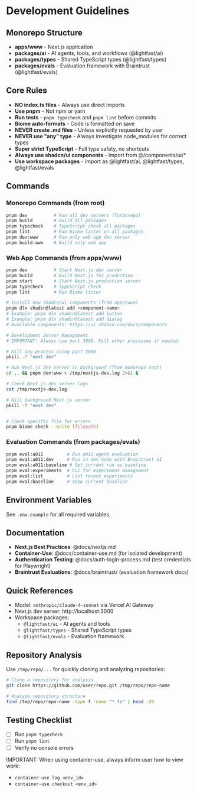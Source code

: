 # Development Guidelines

## Monorepo Structure
- **apps/www** - Next.js application
- **packages/ai** - AI agents, tools, and workflows (@lightfast/ai)
- **packages/types** - Shared TypeScript types (@lightfast/types)
- **packages/evals** - Evaluation framework with Braintrust (@lightfast/evals)

## Core Rules
- **NO index.ts files** - Always use direct imports
- **Use pnpm** - Not npm or yarn
- **Run tests** - `pnpm typecheck` and `pnpm lint` before commits
- **Biome auto-formats** - Code is formatted on save
- **NEVER create .md files** - Unless explicitly requested by user
- **NEVER use "any" type** - Always investigate node_modules for correct types
- **Super strict TypeScript** - Full type safety, no shortcuts
- **Always use shadcn/ui components** - Import from @/components/ui/*
- **Use workspace packages** - Import as @lightfast/ai, @lightfast/types, @lightfast/evals

## Commands

### Monorepo Commands (from root)
```bash
pnpm dev          # Run all dev servers (Turborepo)
pnpm build        # Build all packages
pnpm typecheck    # TypeScript check all packages
pnpm lint         # Run Biome linter on all packages
pnpm dev:www      # Run only web app dev server
pnpm build:www    # Build only web app
```

### Web App Commands (from apps/www)
```bash
pnpm dev          # Start Next.js dev server
pnpm build        # Build Next.js for production
pnpm start        # Start Next.js production server
pnpm typecheck    # TypeScript check
pnpm lint         # Run Biome linter

# Install new shadcn/ui components (from apps/www)
pnpm dlx shadcn@latest add <component-name>
# Example: pnpm dlx shadcn@latest add button
# Example: pnpm dlx shadcn@latest add dialog
# Available components: https://ui.shadcn.com/docs/components

# Development Server Management
# IMPORTANT: Always use port 3000. Kill other processes if needed.

# Kill any process using port 3000
pkill -f "next dev"

# Run Next.js dev server in background (from monorepo root)
cd .. && pnpm dev:www > /tmp/nextjs-dev.log 2>&1 &

# Check Next.js dev server logs
cat /tmp/nextjs-dev.log

# Kill background Next.js server
pkill -f "next dev"


# Check specific file for errors
pnpm biome check --write [filepath]
```

### Evaluation Commands (from packages/evals)
```bash
pnpm eval:a011         # Run a011 agent evaluation
pnpm eval:a011:dev     # Run in dev mode with Braintrust UI
pnpm eval:a011:baseline # Set current run as baseline
pnpm eval:experiments  # CLI for experiment management
pnpm eval:list         # List recent experiments
pnpm eval:baseline     # Show current baseline
```

## Environment Variables
See `.env.example` for all required variables.

## Documentation
- **Next.js Best Practices**: @docs/nextjs.md
- **Container-Use**: @docs/container-use.md (for isolated development)
- **Authentication Testing**: @docs/auth-login-process.md (test credentials for Playwright)
- **Braintrust Evaluations**: @docs/braintrust/ (evaluation framework docs)

## Quick References
- Model: `anthropic/claude-4-sonnet` via Vercel AI Gateway
- Next.js dev server: http://localhost:3000
- Workspace packages:
  - `@lightfast/ai` - AI agents and tools
  - `@lightfast/types` - Shared TypeScript types
  - `@lightfast/evals` - Evaluation framework

## Repository Analysis
Use `/tmp/repo/...` for quickly cloning and analyzing repositories:
```bash
# Clone a repository for analysis
git clone https://github.com/user/repo.git /tmp/repo/repo-name

# Analyze repository structure
find /tmp/repo/repo-name -type f -name "*.ts" | head -20
```

## Testing Checklist
- [ ] Run `pnpm typecheck`
- [ ] Run `pnpm lint`
- [ ] Verify no console errors

IMPORTANT: When using container-use, always inform user how to view work:
- `container-use log <env_id>`
- `container-use checkout <env_id>`